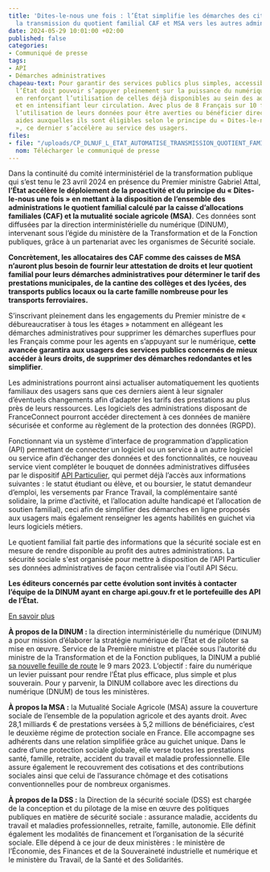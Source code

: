 ```yaml
---
title: 'Dites-le-nous une fois : l’État simplifie les démarches des citoyens en automatisant
  la transmission du quotient familial CAF et MSA vers les autres administrations'
date: 2024-05-29 10:01:00 +02:00
published: false
categories:
- Communiqué de presse
tags:
- API
- Démarches administratives
chapeau-text: Pour garantir des services publics plus simples, accessibles et efficaces,
  l’État doit pouvoir s’appuyer pleinement sur la puissance du numérique et des données
  en renforçant l’utilisation de celles déjà disponibles au sein des administrations
  et en intensifiant leur circulation. Avec plus de 8 Français sur 10 favorables à
  l’utilisation de leurs données pour être averties ou bénéficier directement des
  aides auxquelles ils sont éligibles selon le principe du « Dites-le-nous une fois
  », ce dernier s’accélère au service des usagers.
files:
- file: "/uploads/CP_DLNUF_L_ETAT_AUTOMATISE_TRANSMISSION_QUOTIENT_FAMILIAL.pdf"
  nom: Télécharger le communiqué de presse
---
```


Dans la continuité du comité interministériel de la transformation publique qui s’est tenu le 23 avril 2024 en présence du Premier ministre Gabriel Attal, **l’État accélère le déploiement de la proactivité et du principe du « Dites-le-nous une fois » en mettant à la disposition de l’ensemble des administrations le quotient familial calculé par la caisse d’allocations familiales (CAF) et la mutualité sociale agricole (MSA)**. Ces données sont diffusées par la direction interministérielle du numérique (DINUM), intervenant sous l’égide du ministère de la Transformation et de la Fonction publiques, grâce à un partenariat avec les organismes de Sécurité sociale.

**Concrètement, les allocataires des CAF comme des caisses de MSA n’auront plus besoin de fournir leur attestation de droits et leur quotient familial pour leurs démarches administratives pour déterminer le tarif des prestations municipales, de la cantine des collèges et des lycées, des transports publics locaux ou la carte famille nombreuse pour les transports ferroviaires.**

S’inscrivant pleinement dans les engagements du Premier ministre de « débureaucratiser à tous les étages » notamment en allégeant les démarches administratives pour supprimer les démarches superflues pour les Français comme pour les agents en s’appuyant sur le numérique, **cette avancée garantira aux usagers des services publics concernés de mieux accéder à leurs droits, de supprimer des démarches redondantes et les simplifier**.

Les administrations pourront ainsi actualiser automatiquement les quotients familiaux des usagers sans que ces derniers aient à leur signaler d’éventuels changements afin d’adapter les tarifs des prestations au plus près de leurs ressources. Les logiciels des administrations disposant de FranceConnect pourront accéder directement à ces données de manière sécurisée et conforme au règlement de la protection des données (RGPD).

Fonctionnant via un système d’interface de programmation d’application (API) permettant de connecter un logiciel ou un service à un autre logiciel ou service afin d’échanger des données et des fonctionnalités, ce nouveau service vient compléter le bouquet de données administratives diffusées par le dispositif [API Particulier](https://particulier.api.gouv.fr/catalogue), qui permet déjà l’accès aux informations suivantes : le statut étudiant ou élève, et ou boursier, le statut demandeur d’emploi, les versements par France Travail, la complémentaire santé solidaire, la prime d’activité, et l’allocation adulte handicapé et l’allocation de soutien familial), ceci afin de simplifier des démarches en ligne proposés aux usagers mais également renseigner les agents habilités en guichet via leurs logiciels métiers.

Le quotient familial fait partie des informations que la sécurité sociale est en mesure de rendre disponible au profit des autres administrations. La sécurité sociale s'est organisée pour mettre à disposition de l'API Particulier ses données administratives de façon centralisée via l'outil API Sécu.

**Les éditeurs concernés par cette évolution sont invités à contacter l’équipe de la DINUM ayant en charge api.gouv.fr et le portefeuille des API de l’État.**

[En savoir plus](https://api.gouv.fr)

**À propos de la DINUM :** la direction interministérielle du numérique (DINUM) a pour mission d’élaborer la stratégie numérique de l’État et de piloter sa mise en œuvre. Service de la Première ministre et placée sous l’autorité du ministre de la Transformation et de la Fonction publiques, la DINUM a publié [sa nouvelle feuille de route](https://www.numerique.gouv.fr/publications/feuille-de-route-dinum/) le 9 mars 2023. L’objectif : faire du numérique un levier puissant pour rendre l’État plus efficace, plus simple et plus souverain. Pour y parvenir, la DINUM collabore avec les directions du numérique (DNUM) de tous les ministères.

**À propos la MSA :** la Mutualité Sociale Agricole (MSA) assure la couverture sociale de l’ensemble de la population agricole et des ayants droit. Avec 28,1 milliards € de prestations versées à 5,2 millions de bénéficiaires, c’est le deuxième régime de protection sociale en France.
Elle accompagne ses adhérents dans une relation simplifiée grâce au guichet unique. Dans le cadre d’une protection sociale globale, elle verse toutes les prestations santé, famille, retraite, accident du travail et maladie professionnelle. Elle assure également le recouvrement des cotisations et des contributions sociales ainsi que celui de l’assurance chômage et des cotisations conventionnelles pour de nombreux organismes.

**À propos de la DSS :** la Direction de la sécurité sociale (DSS) est chargée de la conception et du pilotage de la mise en œuvre des politiques publiques en matière de sécurité sociale : assurance maladie, accidents du travail et maladies professionnelles, retraite, famille, autonomie. Elle définit également les modalités de financement et l’organisation de la sécurité sociale. Elle dépend à ce jour de deux ministères : le ministère de l’Économie, des Finances et de la Souveraineté industrielle et numérique et le ministère du Travail, de la Santé et des Solidarités.

